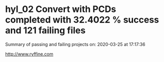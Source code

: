 # hyl_02 Convert with PCDs completed with 32.4022 % success and 121 failing files

Summary of passing and failing projects on: 2020-03-25 at 17:17:36

http://www.ryffine.com
